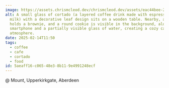 ```yaml
---
image: https://assets.chrismcleod.dev/chrismcleod.dev/assets/eac44bee-2023-4337-bad2-5dd17746f5f0.jpeg
alt: A small glass of cortado (a layered coffee drink made with espresso and
  milk) with a decorative leaf design sits on a wooden table. Nearby, a plate
  holds a brownie, and a round cookie is visible in the background, along with a
  smartphone and a partially visible glass of water, creating a cozy café
  atmosphere.
date: 2025-02-14T11:50
tags:
  - coffee
  - cafe
  - cortado
  - food
id: 5aeaff16-c065-48e3-8b11-9e4991248ecf
---
```


@ Mount, Upperkirkgate, Aberdeen